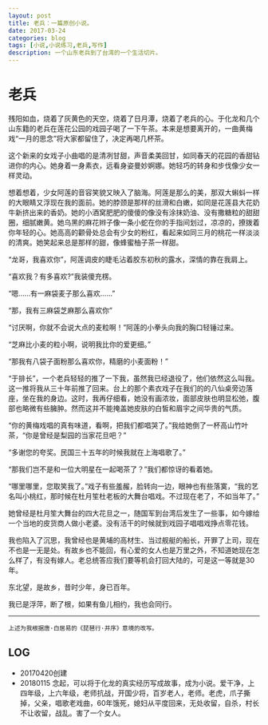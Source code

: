 ```yaml
---
layout: post
title: 老兵：一篇原创小说。
date: 2017-03-24
categories: blog
tags: [小说,小说练习,老兵,写作]
description: 一个山东老兵到了台湾的一个生活切片。
---
```


# 老兵

残阳如血，烧着了灰黄色的天空，烧着了日月潭，烧着了老兵的心。于化龙和几个山东籍的老兵在莲花公园的戏园子喝了一下午茶。本来是想要离开的，一曲黄梅戏“一月的思念”将大家都留住了，决定再喝几杯茶。

这个新来的女戏子小曲唱的是清冽甘甜，声音柔美回甘，如同春天的花园的香甜钻进你的内心。她身着一身素衣，远看身姿曼妙婀娜。她轻巧的转身和步伐像少女一样灵动。

想着想着，少女阿莲的音容笑貌又映入了脑海。阿莲是那么的美，那双大蝌蚪一样的大眼睛又浮现在我的面前。她的脖颈是那样的丝滑和白嫩，如同是花莲县大花奶牛新挤出来的香奶。她的小酒窝肥肥的傻傻的像没有涂抹奶油、没有撒糖粒的甜甜圈，细腻嫩黄。她乌黑的麻花辫子像一条小蛇在你的手指间划过，凉凉的，撩拨着你年轻的心。她高高的颧骨处总会有少女的粉红，看起来如同三月的桃花一样淡淡的清爽。她笑起来总是那样的甜，像蜂蜜柚子茶一样甜。

“龙哥，我喜欢你”，阿莲调皮的睫毛沾着胶东初秋的露水，深情的靠在我肩上。

“喜欢我？有多喜欢?”我装傻充楞。

“嗯……有一麻袋麦子那么喜欢……”

“那，我有三麻袋芝麻那么喜欢你”

“讨厌啊，你就不会说大点的麦粒啊！”阿莲的小拳头向我的胸口轻锤过来。

“芝麻比小麦的粒小啊，说明我比你的爱更细。”

“那我有八袋子面粉那么喜欢你，精磨的小麦面粉！”

“于排长”，一个老兵轻轻的推了一下我，虽然我已经退役了，他们依然这么叫我。这一推将我从三十年前推了回来。台上的那个素衣戏子在我们的的八仙桌旁边落座，坐在我的身边。这时，我再仔细看，她没有画浓妆，面部皮肤也明显松弛，腹部也略微有些臃肿。然而这并不能掩盖她皮肤的白皙和眉宇之间华贵的气质。

“你的黄梅戏唱的真有味道，看啊，把我们都唱哭了。”我给她倒了一杯高山竹叶茶，“你是曾经是梨园的当家花旦吧？”

“多谢您的夸奖。民国三十五年的时候我就在上海唱歌了。”

“那我们岂不是和一位大明星在一起喝茶了？”我们都惊讶的看着她。

“哪里哪里，您取笑我了。”戏子有些羞赧，脸转向一边，眼神也有些落寞，“我的艺名叫小桃红，那时候在杜月笙杜老板的大舞台唱戏。不过现在老了，不如当年了。”

她曾经是杜月笙大舞台的四大花旦之一，随国军到台湾后发生了一些事，如今嫁给一个当地的皮货商人做小老婆。没有活干的时候就到戏园子唱唱戏挣点零花钱。

我也陷入了沉思，我曾经也是黄埔的高材生、当过舰艇的船长，开罪了上司，现在不也是一无是处。有故乡也不能回，有心爱的女人也是万里之外，不知道她现在怎么样了，有没有嫁人。老总统答应我们要等机会打回大陆的，可是这一等就是30年。

东北望，是故乡，昔时少年，身已百年。

我已是浮萍，断了根，如果有鱼儿相约，我也会同行。


---
    上述为我根据唐·白居易的《琵琶行·并序》意境的改写。



## LOG
- 20170420创建
- 20180115 念起，可以将于化龙的真实经历写成故事，成为小说。爱干净，上四年级，上六年级，老师抗战，开国少将，百岁老人，老师。老虎，爪子撕掉，父亲，唱歌老戏曲，60年饿死，媳妇从平度回来，无处收留，自杀，村长不让收留，战乱。害了一个女人。


>
